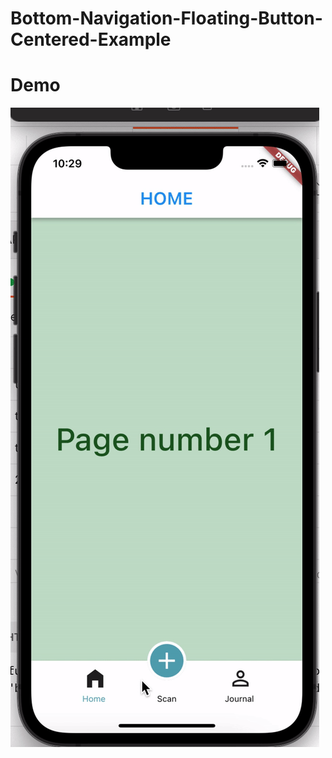 # Bottom-Navigation-Floating-Button-Centered-Example

# Demo

![alt text](https://github.com/quicklearner4991/Bottom-Navigation-Floating-Button-Centered-Example/blob/main/example-nav.gif)
